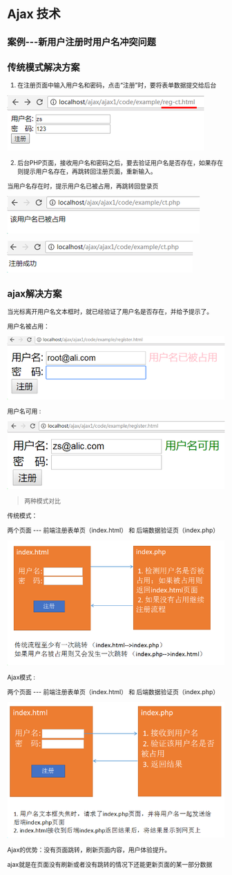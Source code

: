 # Ajax 技术

## 案例---新用户注册时用户名冲突问题

## 传统模式解决方案

1) 在注册页面中输入用户名和密码，点击“注册”时，要将表单数据提交给后台

![1523691565801](../media/05.png)

2) 后台PHP页面，接收用户名和密码之后，要去验证用户名是否存在，如果存在则提示用户名存在，再跳转回注册页面，重新输入。

  当用户名存在时，提示用户名已被占用，再跳转回登录页

![1523691637131](../media/06.png)

![1523691696235](../media/07.png)

## ajax解决方案

当光标离开用户名文本框时，就已经验证了用户名是否存在，并给予提示了。

  用户名被占用： 

![1523691892998](../media/08.png)

用户名可用 :

![1523691866761](../media/09.png)



> 两种模式对比


传统模式： 

  两个页面 ---  前端注册表单页（index.html）  和  后端数据验证页（index.php）


![1524655686232](../media/10.png)


Ajax模式 :

  两个页面 --- 前端注册表单页（index.html）  和  后端数据验证页（index.php）

![1524656343611](../media/11.png)


Ajax的优势：没有页面跳转，刷新页面内容，用户体验提升。

ajax就是在页面没有刷新或者没有跳转的情况下还能更新页面的某一部分数据


